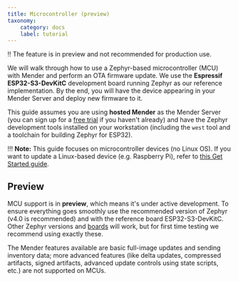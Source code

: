 ```yaml
---
title: Microcontroller (preview)
taxonomy:
    category: docs
    label: tutorial
---
```


!! The feature is in preview and not recommended for production use.

We will walk through how to use a Zephyr-based microcontroller (MCU) with Mender and perform an OTA firmware update. We use the **Espressif ESP32-S3-DevKitC** development board running Zephyr as our reference implementation. By the end, you will have the device appearing in your Mender Server and deploy new firmware to it.

This guide assumes you are using **hosted Mender** as the Mender Server (you can sign up for a [free trial](https://hosted.mender.io/ui/signup) if you haven't already) and have the Zephyr development tools installed on your workstation (including the `west` tool and a toolchain for building Zephyr for ESP32).

!!! **Note:** This guide focuses on microcontroller devices (no Linux OS). If you want to update a Linux-based device (e.g. Raspberry Pi), refer to [this Get Started guide](https://docs.mender.io/get-started/preparation).

## Preview

MCU support is in **preview**, which means it's under active development. To ensure everything goes smoothly use the recommended version of Zephyr (v4.0 is recommended) and with the reference board ESP32-S3-DevKitC. Other Zephyr versions and [boards](https://github.com/mendersoftware/mender-mcu-integration?tab=readme-ov-file#build-the-project-for-other-boards) will work, but for first time testing we recommend using exactly these.

The Mender features available are basic full-image updates and sending inventory data; more advanced features (like delta updates, compressed artifacts, signed artifacts, advanced update controls using state scripts, etc.) are not supported on MCUs.

